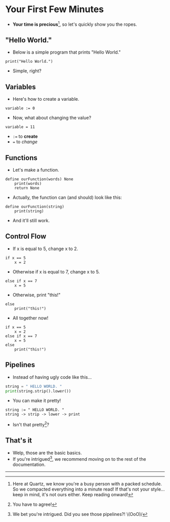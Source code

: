 # Your First Few Minutes

- **Your time is precious**[^1], so let's quickly show you the ropes.

## "Hello World."

- Below is a simple program that prints "Hello World."

```qrtz
print("Hello World.")
```

- Simple, right?

## Variables

- Here's how to create a variable.

```qrtz
variable := 0
```

- Now, what about changing the value?

```qrtz
variable = 11
```

- `:=` to **create**
- `=` to *change*

## Functions

- Let's make a function.

```qrtz
define ourFunction(words) None
    print(words)
    return None
```

- Actually, the function can (and should) look like this:

```qrtz
define ourFunction(string)
    print(string)
```

- And it'll still work.

## Control Flow

- If x is equal to 5, change x to 2.

```qrtz
if x == 5
    x = 2
```

- Otherwise if x is equal to 7, change x to 5.

```qrtz
else if x == 7
    x = 5
```

- Otherwise, print "this!"

```qrtz
else
    print("this!")
```

- All together now!

```qrtz
if x == 5
    x = 2
else if x == 7
    x = 5
else
    print("this!")
```

## Pipelines

- Instead of having ugly code like this...

```py
string = " HELLO WORLD. "
print(string.strip().lower())
```

- You can make it pretty!

```qrtz
string := " HELLO WORLD. "
string -> strip -> lower -> print
```

- Isn't that pretty[^2]?

## That's it

- Welp, those are the basic basics.
- If you're intrigued[^3], we recommend moving on to the rest of the documentation.

---

[^1]: Here at Quartz, we know you're a busy person with a packed schedule.
  So we compacted everything into a minute read!
  If that's not your style... keep in mind, it's not ours either.
  Keep reading onward!
[^2]: You have to agree!
[^3]: We bet you're intrigued.
  Did you see those pipelines?! \\(OoO)/
